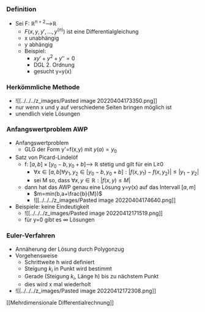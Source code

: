 ### Definition
+ Sei F: $ℝ^{n+2}$-->ℝ
	+ $F(x,y,y',...,y^{(n)})$ ist eine Differentialgleichung
	+ x unabhängig
	+ y abhängig
	+ Beispiel:
		+ $xy'+y^2+y''=0$
		+ DGL 2. Ordnung
		+ gesucht y=y(x)

### Herkömmliche Methode
+ ![[../../../z_images/Pasted image 20220404173350.png]]
+ nur wenn x und y auf verschiedene Seiten bringen möglich ist
+ unendlich viele Lösungen

### Anfangswertproblem AWP
+ Anfangswertproblem
	+ GLG der Form y'=f(x,y) mit $y(a)=y_0$
+ Satz von Picard-Lindelöf
	+ f: $[a,b]×[y_0-b,y_0+b]$--> ℝ stetig und gilt für ein L≥0
		+ $∀x∈[a,b]∀y_1, y_2∈[y_0-b,y_0+b]: |f(x,y_1)-f(x,y_2)|≤|y_1-y_2|$
		+ sei M so, dass $∀x,y∈ℝ:|f(x,y)≤M|$
	+ dann hat das AWP genau eine Lösung y=y(x) auf das Intervall $[a,m]$
		+ $m=min(b,a+\frac{b}{M})$
		+ ![[../../../z_images/Pasted image 20220404174640.png]]
+ Beispiele: keine Eindeutigkeit
	+ ![[../../../z_images/Pasted image 20220412171519.png]]
	+ für y=0 gibt es ∞ Lösungen

### Euler-Verfahren
+ Annäherung der Lösung durch Polygonzug
+ Vorgehensweise
	+ Schrittweite h wird definiert
	+ Steigung $k_i$ in Punkt wird bestimmt
	+ Gerade (Steigung $k_i$, Länge h) bis zu nächstem Punkt
	+ dies wird x mal wiederholt
+ ![[../../../z_images/Pasted image 20220412172308.png]]

[[Mehrdimensionale Differentialrechnung]]
